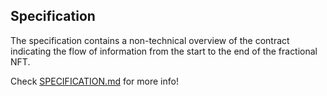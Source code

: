 
## Specification

The specification contains a non-technical overview of the contract indicating the flow of information from the start to the end of the fractional NFT.

Check [SPECIFICATION.md](./SPECIFICATION.md) for more info!
